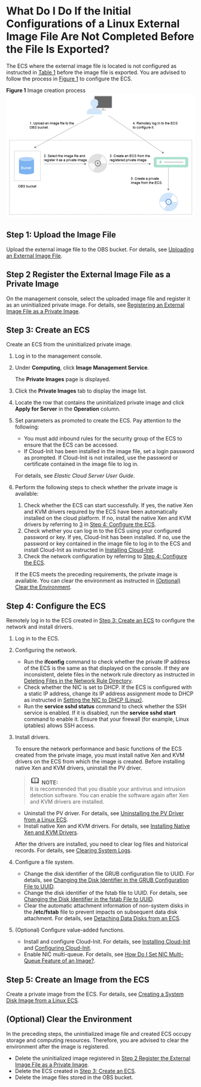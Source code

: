 # What Do I Do If the Initial Configurations of a Linux External Image File Are Not Completed Before the File Is Exported?<a name="EN-US_TOPIC_0030713211"></a>

The ECS where the external image file is located is not configured as instructed in  [Table 1](preparing-an-image-file-(linux).md#table85212269215)  before the image file is exported. You are advised to follow the process in  [Figure 1](#fig18196115421120)  to configure the ECS.

**Figure  1**  Image creation process<a name="fig18196115421120"></a>  
![](figures/image-creation-process.png "image-creation-process")

## Step 1: Upload the Image File<a name="section1049514242043"></a>

Upload the external image file to the OBS bucket. For details, see  [Uploading an External Image File](uploading-an-external-image-file-(linux).md).

## Step 2 Register the External Image File as a Private Image<a name="section4198749842"></a>

On the management console, select the uploaded image file and register it as an uninitialized private image. For details, see  [Registering an External Image File as a Private Image](registering-an-external-image-file-as-a-private-image-(linux).md).

## Step 3: Create an ECS<a name="section1762434871317"></a>

Create an ECS from the uninitialized private image.

1.  Log in to the management console.
2.  Under  **Computing**, click  **Image Management Service**.

    The  **Private Images**  page is displayed.

3.  Click the  **Private Images**  tab to display the image list.
4.  Locate the row that contains the uninitialized private image and click  **Apply for Server**  in the  **Operation**  column.
5.  Set parameters as promoted to create the ECS. Pay attention to the following:

    -   You must add inbound rules for the security group of the ECS to ensure that the ECS can be accessed.
    -   If Cloud-Init has been installed in the image file, set a login password as prompted. If Cloud-Init is not installed, use the password or certificate contained in the image file to log in.

    For details, see  _Elastic Cloud Server User Guide_.

6.  Perform the following steps to check whether the private image is available:

    1.  Check whether the ECS can start successfully. If yes, the native Xen and KVM drivers required by the ECS have been automatically installed on the cloud platform. If no, install the native Xen and KVM drivers by referring to  [3](#li32851343163416)  in  [Step 4: Configure the ECS](#section51410413191).
    2.  Check whether you can log in to the ECS using your configured password or key. If yes, Cloud-Init has been installed. If no, use the password or key contained in the image file to log in to the ECS and install Cloud-Init as instructed in  [Installing Cloud-Init](installing-cloud-init.md).
    3.  Check the network configuration by referring to  [Step 4: Configure the ECS](#section51410413191).

    If the ECS meets the preceding requirements, the private image is available. You can clear the environment as instructed in  [\(Optional\) Clear the Environment](#section1353318394289).


## Step 4: Configure the ECS<a name="section51410413191"></a>

Remotely log in to the ECS created in  [Step 3: Create an ECS](#section1762434871317)  to configure the network and install drivers.

1.  Log in to the ECS.
2.  Configuring the network.
    -   Run the  **ifconfig**  command to check whether the private IP address of the ECS is the same as that displayed on the console. If they are inconsistent, delete files in the network rule directory as instructed in  [Deleting Files in the Network Rule Directory](deleting-files-in-the-network-rule-directory.md).
    -   Check whether the NIC is set to DHCP. If the ECS is configured with a static IP address, change its IP address assignment mode to DHCP as instructed in  [Setting the NIC to DHCP \(Linux\)](setting-the-nic-to-dhcp-(linux).md).
    -   Run the  **service sshd status**  command to check whether the SSH service is enabled. If it is disabled, run the  **service sshd start**  command to enable it. Ensure that your firewall \(for example, Linux iptables\) allows SSH access.

3.  <a name="li32851343163416"></a>Install drivers.

    To ensure the network performance and basic functions of the ECS created from the private image, you must install native Xen and KVM drivers on the ECS from which the image is created. Before installing native Xen and KVM drivers, uninstall the PV driver.

    >![](public_sys-resources/icon-note.gif) **NOTE:**   
    >It is recommended that you disable your antivirus and intrusion detection software. You can enable the software again after Xen and KVM drivers are installed.  

    -   Uninstall the PV driver. For details, see  [Uninstalling the PV Driver from a Linux ECS](uninstalling-the-pv-driver-from-a-linux-ecs.md).
    -   Install native Xen and KVM drivers. For details, see  [Installing Native Xen and KVM Drivers](installing-native-xen-and-kvm-drivers.md).

    After the drivers are installed, you need to clear log files and historical records. For details, see  [Clearing System Logs](clearing-system-logs-(linux).md).

4.  Configure a file system.
    -   Change the disk identifier of the GRUB configuration file to UUID. For details, see  [Changing the Disk Identifier in the GRUB Configuration File to UUID](changing-the-disk-identifier-in-the-grub-configuration-file-to-uuid.md).
    -   Change the disk identifier of the fstab file to UUID. For details, see  [Changing the Disk Identifier in the fstab File to UUID](changing-the-disk-identifier-in-the-fstab-file-to-uuid.md).
    -   Clear the automatic attachment information of non-system disks in the  **/etc/fstab**  file to prevent impacts on subsequent data disk attachment. For details, see  [Detaching Data Disks from an ECS](detaching-data-disks-from-an-ecs.md).

5.  \(Optional\) Configure value-added functions.
    -   Install and configure Cloud-Init. For details, see  [Installing Cloud-Init](installing-cloud-init.md)  and  [Configuring Cloud-Init](configuring-cloud-init.md).
    -   Enable NIC multi-queue. For details, see  [How Do I Set NIC Multi-Queue Feature of an Image?](how-do-i-set-nic-multi-queue-feature-of-an-image.md).


## Step 5: Create an Image from the ECS<a name="section18481126192819"></a>

Create a private image from the ECS. For details, see  [Creating a System Disk Image from a Linux ECS](creating-a-system-disk-image-from-a-linux-ecs.md).

## \(Optional\) Clear the Environment<a name="section1353318394289"></a>

In the preceding steps, the uninitialized image file and created ECS occupy storage and computing resources. Therefore, you are advised to clear the environment after the image is registered.

-   Delete the uninitialized image registered in  [Step 2 Register the External Image File as a Private Image](#section4198749842).
-   Delete the ECS created in  [Step 3: Create an ECS](#section1762434871317).
-   Delete the image files stored in the OBS bucket.

